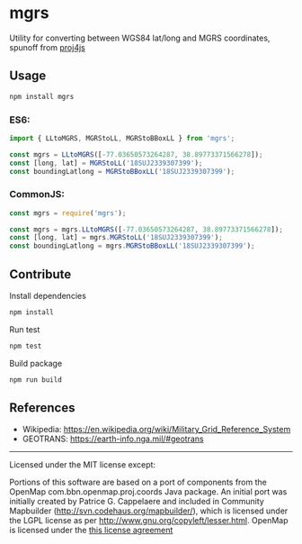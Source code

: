 # mgrs

Utility for converting between WGS84 lat/long and MGRS coordinates, spunoff from [proj4js](https://github.com/proj4js/proj4js)

## Usage

```sh
npm install mgrs
```

### ES6:
```js
import { LLtoMGRS, MGRStoLL, MGRStoBBoxLL } from 'mgrs';

const mgrs = LLtoMGRS([-77.03650573264287, 38.89773371566278]);
const [long, lat] = MGRStoLL('18SUJ2339307399');
const boundingLatlong = MGRStoBBoxLL('18SUJ2339307399');
```

### CommonJS:
```js
const mgrs = require('mgrs');

const mgrs = mgrs.LLtoMGRS([-77.03650573264287, 38.89773371566278]);
const [long, lat] = mgrs.MGRStoLL('18SUJ2339307399');
const boundingLatlong = mgrs.MGRStoBBoxLL('18SUJ2339307399');
```

## Contribute

Install dependencies
```bash
npm install
```

Run test
```bash
npm test
```

Build package
```bash
npm run build
```

## References
- Wikipedia: https://en.wikipedia.org/wiki/Military_Grid_Reference_System
- GEOTRANS: https://earth-info.nga.mil/#geotrans

---

Licensed under the MIT license except:

Portions of this software are based on a port of components from the OpenMap
com.bbn.openmap.proj.coords Java package. An initial port was initially created
by Patrice G. Cappelaere and included in Community Mapbuilder
(http://svn.codehaus.org/mapbuilder/), which is licensed under the LGPL license
as per http://www.gnu.org/copyleft/lesser.html. OpenMap is licensed under the
[this license agreement](openmap.md)
